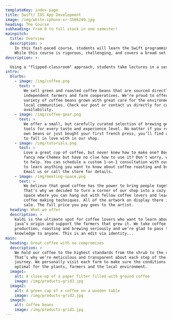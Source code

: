 ```yaml
---
templateKey: index-page
title: Swift/ IOS App Development
image: /img/white-iphone-xr-3586249.jpg
heading: The Course
subheading: From 0 to full stack in one semester!
mainpitch:
  title: Overview
  description: >
    In this fast-paced course, students will learn the Swift programming language and iOS app development skills. 
    While this course is rigorous, challenging, and covers a broad set of topics at a rapid pace, the course assumes NO prior programming experience.
description: >-

  Using a "flipped-classroom" approach, students take lectures in a series of online videos embedded in a web-based course/reference/quiz book, following along with videos as they learn programming concepts and build apps. Although this is a flipped class, expect a challenging course. Class is mandatory (this is NOT an online course) and class time will be used for additional exercises, concept review, and student questions.Students should be prepared to spend significant time each week on self-directed learning and regular programming projects. This course can be used in place of ISYS 2157 Programming for Management for credit toward the Information Systems concentration. Make sure to bring the following:
intro:
  blurbs:
    - image: /img/coffee.png
      text: >
        We sell green and roasted coffee beans that are sourced directly from
        independent farmers and farm cooperatives. We’re proud to offer a
        variety of coffee beans grown with great care for the environment and
        local communities. Check our post or contact us directly for current
        availability.
    - image: /img/coffee-gear.png
      text: >
        We offer a small, but carefully curated selection of brewing gear and
        tools for every taste and experience level. No matter if you roast your
        own beans or just bought your first french press, you’ll find a gadget
        to fall in love with in our shop.
    - image: /img/tutorials.png
      text: >
        Love a great cup of coffee, but never knew how to make one? Bought a
        fancy new Chemex but have no clue how to use it? Don't worry, we’re here
        to help. You can schedule a custom 1-on-1 consultation with our baristas
        to learn anything you want to know about coffee roasting and brewing.
        Email us or call the store for details.
    - image: /img/meeting-space.png
      text: >
        We believe that good coffee has the power to bring people together.
        That’s why we decided to turn a corner of our shop into a cozy meeting
        space where you can hang out with fellow coffee lovers and learn about
        coffee making techniques. All of the artwork on display there is for
        sale. The full price you pay goes to the artist.
  heading: What we offer
  description: >
    Kaldi is the ultimate spot for coffee lovers who want to learn about their
    java’s origin and support the farmers that grew it. We take coffee
    production, roasting and brewing seriously and we’re glad to pass that
    knowledge to anyone. This is an edit via identity...
main:
  heading: Great coffee with no compromises
  description: >
    We hold our coffee to the highest standards from the shrub to the cup.
    That’s why we’re meticulous and transparent about each step of the coffee’s
    journey. We personally visit each farm to make sure the conditions are
    optimal for the plants, farmers and the local environment.
  image1:
    alt: A close-up of a paper filter filled with ground coffee
    image: /img/products-grid3.jpg
  image2:
    alt: A green cup of a coffee on a wooden table
    image: /img/products-grid2.jpg
  image3:
    alt: Coffee beans
    image: /img/products-grid1.jpg
---
```


